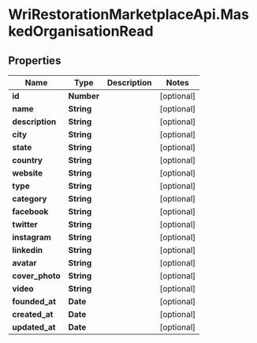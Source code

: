 # WriRestorationMarketplaceApi.MaskedOrganisationRead

## Properties
Name | Type | Description | Notes
------------ | ------------- | ------------- | -------------
**id** | **Number** |  | [optional] 
**name** | **String** |  | [optional] 
**description** | **String** |  | [optional] 
**city** | **String** |  | [optional] 
**state** | **String** |  | [optional] 
**country** | **String** |  | [optional] 
**website** | **String** |  | [optional] 
**type** | **String** |  | [optional] 
**category** | **String** |  | [optional] 
**facebook** | **String** |  | [optional] 
**twitter** | **String** |  | [optional] 
**instagram** | **String** |  | [optional] 
**linkedin** | **String** |  | [optional] 
**avatar** | **String** |  | [optional] 
**cover_photo** | **String** |  | [optional] 
**video** | **String** |  | [optional] 
**founded_at** | **Date** |  | [optional] 
**created_at** | **Date** |  | [optional] 
**updated_at** | **Date** |  | [optional] 


